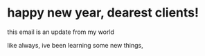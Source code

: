 # happy new year, dearest clients!

this email is an update from my world

like always, ive been learning some new things,




